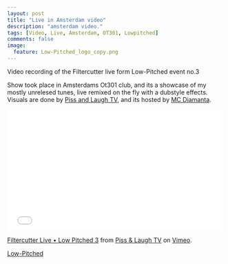 ```yaml
---
layout: post
title: "Live in Amsterdam video"
description: "amsterdam video."
tags: [Video, Live, Amsterdam, OT301, Lowpitched]
comments: false
image:
  feature: Low-Pitched_logo_copy.png
---
```


Video recording of the Filtercutter live form Low-Pitched event no.3 

Show took place in Amsterdams Ot301 club, and its a showcase of my mostly unrelesed tunes, live remixed on the fly with a dubstyle effects. Visuals are done by <a href="http://cargocollective.com/pissandlaughtv" target="_blank">Piss and Laugh TV</a>, and its hosted by <a href="https://twitter.com/mcDiamanta" target="_blank">MC Diamanta</a>. 


<iframe src="//player.vimeo.com/video/105750090" width="500" height="281" frameborder="0" webkitallowfullscreen mozallowfullscreen allowfullscreen></iframe> <p><a href="http://vimeo.com/105750090">Filtercutter Live &bull; Low Pitched 3</a> from <a href="http://vimeo.com/user934322">Piss &amp; Laugh TV</a> on <a href="https://vimeo.com">Vimeo</a>.</p>


<div markdown="0"><a href="https://twitter.com/LP_Pleasure" target="_blank" class="btn btn-danger">Low-Pitched</a></div>